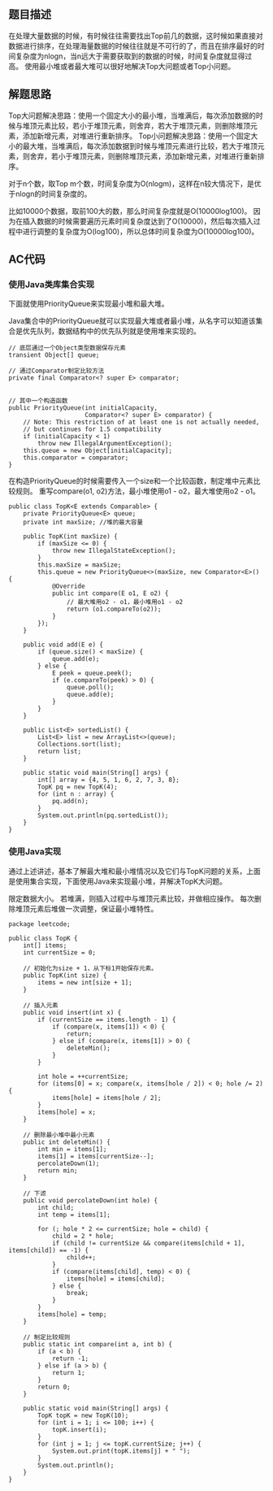 ## 题目描述

在处理大量数据的时候，有时候往往需要找出Top前几的数据，这时候如果直接对数据进行排序，在处理海量数据的时候往往就是不可行的了，而且在排序最好的时间复杂度为nlogn，当n远大于需要获取到的数据的时候，时间复杂度就显得过高。
使用最小堆或者最大堆可以很好地解决Top大问题或者Top小问题。


## 解题思路

Top大问题解决思路：使用一个固定大小的最小堆，当堆满后，每次添加数据的时候与堆顶元素比较，若小于堆顶元素，则舍弃，若大于堆顶元素，则删除堆顶元素，添加新增元素，对堆进行重新排序。
Top小问题解决思路：使用一个固定大小的最大堆，当堆满后，每次添加数据到时候与堆顶元素进行比较，若大于堆顶元素，则舍弃，若小于堆顶元素，则删除堆顶元素，添加新增元素，对堆进行重新排序。

对于n个数，取Top m个数，时间复杂度为O(nlogm)，这样在n较大情况下，是优于nlogn的时间复杂度的。

比如10000个数据，取前100大的数，那么时间复杂度就是O(10000log100)。
因为在插入数据的时候需要遍历元素时间复杂度达到了O(10000)，然后每次插入过程中进行调整的复杂度为O(log100)，所以总体时间复杂度为O(10000log100)。

## AC代码

### 使用Java类库集合实现

下面就使用PriorityQueue来实现最小堆和最大堆。

Java集合中的PriorityQueue就可以实现最大堆或者最小堆，从名字可以知道该集合是优先队列，数据结构中的优先队列就是使用堆来实现的。

```
// 底层通过一个Object类型数据保存元素
transient Object[] queue;

// 通过Comparator制定比较方法
private final Comparator<? super E> comparator;


// 其中一个构造函数
public PriorityQueue(int initialCapacity,
                     Comparator<? super E> comparator) {
    // Note: This restriction of at least one is not actually needed,
    // but continues for 1.5 compatibility
    if (initialCapacity < 1)
        throw new IllegalArgumentException();
    this.queue = new Object[initialCapacity];
    this.comparator = comparator;
}
```


在构造PriorityQueue的时候需要传入一个size和一个比较函数，制定堆中元素比较规则。
重写compare(o1, o2)方法，最小堆使用o1 - o2，最大堆使用o2 - o1。

```
public class TopK<E extends Comparable> {
    private PriorityQueue<E> queue;
    private int maxSize; //堆的最大容量

    public TopK(int maxSize) {
        if (maxSize <= 0) {
            throw new IllegalStateException();
        }
        this.maxSize = maxSize;
        this.queue = new PriorityQueue<>(maxSize, new Comparator<E>() {
            @Override
            public int compare(E o1, E o2) {
                // 最大堆用o2 - o1，最小堆用o1 - o2
                return (o1.compareTo(o2));
            }
        });
    }

    public void add(E e) {
        if (queue.size() < maxSize) {
            queue.add(e);
        } else {
            E peek = queue.peek();
            if (e.compareTo(peek) > 0) {
                queue.poll();
                queue.add(e);
            }
        }
    }

    public List<E> sortedList() {
        List<E> list = new ArrayList<>(queue);
        Collections.sort(list);
        return list;
    }

    public static void main(String[] args) {
        int[] array = {4, 5, 1, 6, 2, 7, 3, 8};
        TopK pq = new TopK(4);
        for (int n : array) {
            pq.add(n);
        }
        System.out.println(pq.sortedList());
    }
}
```

### 使用Java实现
通过上述讲述，基本了解最大堆和最小堆情况以及它们与TopK问题的关系，上面是使用集合实现，下面使用Java来实现最小堆，并解决TopK大问题。

限定数据大小。
若堆满，则插入过程中与堆顶元素比较，并做相应操作。
每次删除堆顶元素后堆做一次调整，保证最小堆特性。

```
package leetcode;

public class TopK {
    int[] items;
    int currentSize = 0;

    // 初始化为size + 1，从下标1开始保存元素。
    public TopK(int size) {
        items = new int[size + 1];
    }

    // 插入元素
    public void insert(int x) {
        if (currentSize == items.length - 1) {
            if (compare(x, items[1]) < 0) {
                return;
            } else if (compare(x, items[1]) > 0) {
                deleteMin();
            }
        }

        int hole = ++currentSize;
        for (items[0] = x; compare(x, items[hole / 2]) < 0; hole /= 2) {
            items[hole] = items[hole / 2];
        }
        items[hole] = x;
    }

    // 删除最小堆中最小元素
    public int deleteMin() {
        int min = items[1];
        items[1] = items[currentSize--];
        percolateDown(1);
        return min;
    }

    // 下滤
    public void percolateDown(int hole) {
        int child;
        int temp = items[1];

        for (; hole * 2 <= currentSize; hole = child) {
            child = 2 * hole;
            if (child != currentSize && compare(items[child + 1], items[child]) == -1) {
                child++;
            }
            if (compare(items[child], temp) < 0) {
                items[hole] = items[child];
            } else {
                break;
            }
        }
        items[hole] = temp;
    }

    // 制定比较规则
    public static int compare(int a, int b) {
        if (a < b) {
            return -1;
        } else if (a > b) {
            return 1;
        }
        return 0;
    }

    public static void main(String[] args) {
        TopK topK = new TopK(10);
        for (int i = 1; i <= 100; i++) {
            topK.insert(i);
        }
        for (int j = 1; j <= topK.currentSize; j++) {
            System.out.print(topK.items[j] + " ");
        }
        System.out.println();
    }
}
```